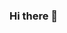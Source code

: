### Hi there 👋

<!--
**fabianolimas/fabianolimas** is a ✨ _special_ ✨ repository because its `README.md` (this file) appears on your GitHub profile.

Here are some ideas to get you started:

- 🔭 I’m currently working at Rocketseat
- 🌱 I’m currently learning Javascript, HTML
- 👯 I’m looking to collaborate on ...
- 🤔 I’m looking for help with Java
- 💬 Ask me about ...
- 📫 How to reach me: ...
- 😄 Pronouns: ...
- ⚡ Fun fact: ...
-->

